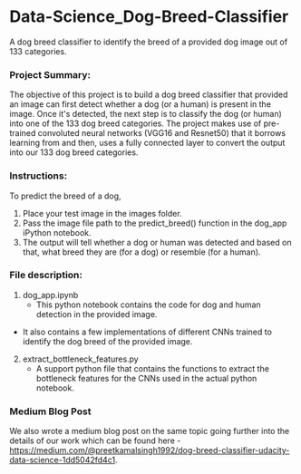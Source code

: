 # Data-Science_Dog-Breed-Classifier
A dog breed classifier to identify the breed of a provided dog image out of 133 categories.

### Project Summary:
The objective of this project is to build a dog breed classifier that provided an image can first detect whether a dog (or a human) is present in the image. Once it's detected, the next step is to classify the dog (or human) into one of the 133 dog breed categories.
The project makes use of pre-trained convoluted neural networks (VGG16 and Resnet50) that it borrows learning from and then, uses a fully connected layer to convert the output into our 133 dog breed categories.

### Instructions:
To predict the breed of a dog, 
1. Place your test image in the images folder.
2. Pass the image file path to the predict_breed() function in the dog_app iPython notebook.
3. The output will tell whether a dog or human was detected and based on that, what breed they are (for a dog) or resemble (for a human).

### File description:
1. dog_app.ipynb
	- This python notebook contains the code for dog and human detection in the provided image.
  - It also contains a few implementations of different CNNs trained to identify the dog breed of the provided image.

2. extract_bottleneck_features.py
	- A support python file that contains the functions to extract the bottleneck features for the CNNs used in the actual python notebook.
	
### Medium Blog Post
We also wrote a medium blog post on the same topic going further into the details of our work which can be found here - https://medium.com/@preetkamalsingh1992/dog-breed-classifier-udacity-data-science-1dd5042fd4c1.
